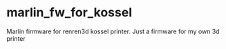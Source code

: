 # marlin_fw_for_kossel
Marlin firmware for renren3d kossel printer. Just a firmware for my own 3d printer
